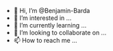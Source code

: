 - 👋 Hi, I’m @Benjamin-Barda
- 👀 I’m interested in ...
- 🌱 I’m currently learning ...
- 💞️ I’m looking to collaborate on ...
- 📫 How to reach me ...

<!---
Benjamin-Barda/Benjamin-Barda is a ✨ special ✨ repository because its `README.md` (this file) appears on your GitHub profile.
You can click the Preview link to take a look at your changes.
--->
